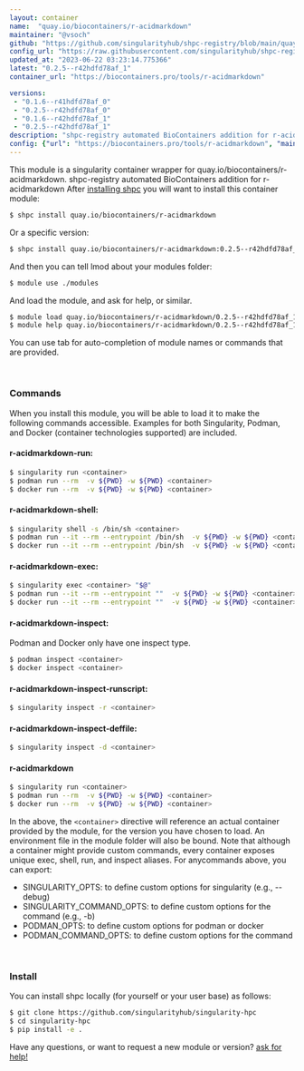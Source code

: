 ```yaml
---
layout: container
name:  "quay.io/biocontainers/r-acidmarkdown"
maintainer: "@vsoch"
github: "https://github.com/singularityhub/shpc-registry/blob/main/quay.io/biocontainers/r-acidmarkdown/container.yaml"
config_url: "https://raw.githubusercontent.com/singularityhub/shpc-registry/main/quay.io/biocontainers/r-acidmarkdown/container.yaml"
updated_at: "2023-06-22 03:23:14.775366"
latest: "0.2.5--r42hdfd78af_1"
container_url: "https://biocontainers.pro/tools/r-acidmarkdown"

versions:
 - "0.1.6--r41hdfd78af_0"
 - "0.2.5--r42hdfd78af_0"
 - "0.1.6--r42hdfd78af_1"
 - "0.2.5--r42hdfd78af_1"
description: "shpc-registry automated BioContainers addition for r-acidmarkdown"
config: {"url": "https://biocontainers.pro/tools/r-acidmarkdown", "maintainer": "@vsoch", "description": "shpc-registry automated BioContainers addition for r-acidmarkdown", "latest": {"0.2.5--r42hdfd78af_1": "sha256:a7ea1e1c54497cdd8fc79724ae77f535f37bca715be800ba9b8f52aae4e71a55"}, "tags": {"0.1.6--r41hdfd78af_0": "sha256:a7edbdc9be1f818ec92106cac309a6119de65fa0ff7c06e725a969eecdce043a", "0.2.5--r42hdfd78af_0": "sha256:19bc880273d27f37932f70c9d55a4224b9d948ced3d063ad549baaaea95d91e1", "0.1.6--r42hdfd78af_1": "sha256:70d982865584d6722aa58f54622f550c31eea31ffe136819c42dcece6af67fff", "0.2.5--r42hdfd78af_1": "sha256:a7ea1e1c54497cdd8fc79724ae77f535f37bca715be800ba9b8f52aae4e71a55"}, "docker": "quay.io/biocontainers/r-acidmarkdown"}
---
```


This module is a singularity container wrapper for quay.io/biocontainers/r-acidmarkdown.
shpc-registry automated BioContainers addition for r-acidmarkdown
After [installing shpc](#install) you will want to install this container module:


```bash
$ shpc install quay.io/biocontainers/r-acidmarkdown
```

Or a specific version:

```bash
$ shpc install quay.io/biocontainers/r-acidmarkdown:0.2.5--r42hdfd78af_1
```

And then you can tell lmod about your modules folder:

```bash
$ module use ./modules
```

And load the module, and ask for help, or similar.

```bash
$ module load quay.io/biocontainers/r-acidmarkdown/0.2.5--r42hdfd78af_1
$ module help quay.io/biocontainers/r-acidmarkdown/0.2.5--r42hdfd78af_1
```

You can use tab for auto-completion of module names or commands that are provided.

<br>

### Commands

When you install this module, you will be able to load it to make the following commands accessible.
Examples for both Singularity, Podman, and Docker (container technologies supported) are included.

#### r-acidmarkdown-run:

```bash
$ singularity run <container>
$ podman run --rm  -v ${PWD} -w ${PWD} <container>
$ docker run --rm  -v ${PWD} -w ${PWD} <container>
```

#### r-acidmarkdown-shell:

```bash
$ singularity shell -s /bin/sh <container>
$ podman run --it --rm --entrypoint /bin/sh  -v ${PWD} -w ${PWD} <container>
$ docker run --it --rm --entrypoint /bin/sh  -v ${PWD} -w ${PWD} <container>
```

#### r-acidmarkdown-exec:

```bash
$ singularity exec <container> "$@"
$ podman run --it --rm --entrypoint ""  -v ${PWD} -w ${PWD} <container> "$@"
$ docker run --it --rm --entrypoint ""  -v ${PWD} -w ${PWD} <container> "$@"
```

#### r-acidmarkdown-inspect:

Podman and Docker only have one inspect type.

```bash
$ podman inspect <container>
$ docker inspect <container>
```

#### r-acidmarkdown-inspect-runscript:

```bash
$ singularity inspect -r <container>
```

#### r-acidmarkdown-inspect-deffile:

```bash
$ singularity inspect -d <container>
```



#### r-acidmarkdown

```bash
$ singularity run <container>
$ podman run --rm  -v ${PWD} -w ${PWD} <container>
$ docker run --rm  -v ${PWD} -w ${PWD} <container>
```


In the above, the `<container>` directive will reference an actual container provided
by the module, for the version you have chosen to load. An environment file in the
module folder will also be bound. Note that although a container
might provide custom commands, every container exposes unique exec, shell, run, and
inspect aliases. For anycommands above, you can export:

 - SINGULARITY_OPTS: to define custom options for singularity (e.g., --debug)
 - SINGULARITY_COMMAND_OPTS: to define custom options for the command (e.g., -b)
 - PODMAN_OPTS: to define custom options for podman or docker
 - PODMAN_COMMAND_OPTS: to define custom options for the command

<br>

### Install

You can install shpc locally (for yourself or your user base) as follows:

```bash
$ git clone https://github.com/singularityhub/singularity-hpc
$ cd singularity-hpc
$ pip install -e .
```

Have any questions, or want to request a new module or version? [ask for help!](https://github.com/singularityhub/singularity-hpc/issues)